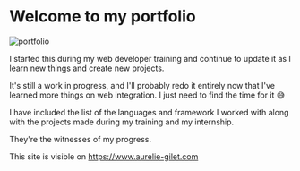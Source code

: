 # Welcome to my portfolio

![portfolio](https://user-images.githubusercontent.com/75724762/124487017-7d3b0500-ddae-11eb-820c-b2998d3f07f5.png)

I started this during my web developer training and continue to update it as I learn new things and create new projects.

It's still a work in progress, and I'll probably redo it entirely now that I've learned more things on web integration.
I just need to find the time for it :sweat_smile:

I have included the list of the languages and framework I worked with along with the projects made during my training and my internship.

They're the witnesses of my progress.

This site is visible on https://www.aurelie-gilet.com

